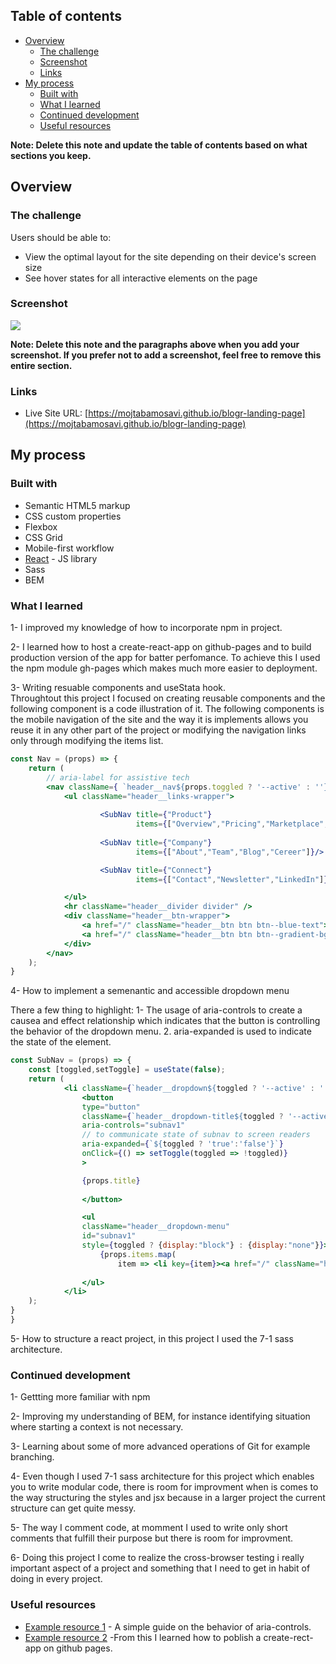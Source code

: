 
## Table of contents

- [Overview](#overview)
  - [The challenge](#the-challenge)
  - [Screenshot](#screenshot)
  - [Links](#links)
- [My process](#my-process)
  - [Built with](#built-with)
  - [What I learned](#what-i-learned)
  - [Continued development](#continued-development)
  - [Useful resources](#useful-resources)


**Note: Delete this note and update the table of contents based on what sections you keep.**

## Overview

### The challenge

Users should be able to:

- View the optimal layout for the site depending on their device's screen size
- See hover states for all interactive elements on the page

### Screenshot

![](./desing/desktop-design.jpg)


**Note: Delete this note and the paragraphs above when you add your screenshot. If you prefer not to add a screenshot, feel free to remove this entire section.**

### Links

- Live Site URL: [https://mojtabamosavi.github.io/blogr-landing-page](https://mojtabamosavi.github.io/blogr-landing-page)

## My process

### Built with

- Semantic HTML5 markup
- CSS custom properties
- Flexbox
- CSS Grid
- Mobile-first workflow
- [React](https://reactjs.org/) - JS library
- Sass
- BEM


### What I learned

1- I improved my knowledge of how to incorporate npm in project.

2- I learned how to host a create-react-app on github-pages and to build production version of the app for batter perfomance. To achieve this I used the npm module gh-pages which makes much more easier to deployment.

3- Writing resuable components and useStata hook.  
  Throughtout this project I focused on creating reusable components and the following component is a code illustration of it. The following components is the mobile navigation    of the site and the way it is implements allows you reuse it in any other part of the project or modifying the navigation links only through modifying the items list.
```jsx 
const Nav = (props) => {
    return (
        // aria-label for assistive tech
        <nav className={ `header__nav${props.toggled ? '--active' : ''}` }aria-label="navigation">
            <ul className="header__links-wrapper">
            
                    <SubNav title={"Product"} 
                            items={["Overview","Pricing","Marketplace","Features","Integrations"]}/>
                            
                    <SubNav title={"Company"} 
                            items={["About","Team","Blog","Cereer"]}/>

                    <SubNav title={"Connect"} 
                            items={["Contact","Newsletter","LinkedIn"]}/>

            </ul>
            <hr className="header__divider divider" />
            <div className="header__btn-wrapper">
                <a href="/" className="header__btn btn btn--blue-text">Login</a>
                <a href="/" className="header__btn btn btn--gradient-bg">  Sign Up</a>
            </div>
        </nav>
    );
}
```
4- How to implement a semenantic and accessible dropdown menu 
  
  There a few thing to highlight:
    1- The usage of aria-controls to create a causea and effect relationship which indicates that the button is controlling the behavior of the dropdown menu.
    2. aria-expanded is used to indicate the state of the element.

```jsx
const SubNav = (props) => {
    const [toggled,setToggle] = useState(false);
    return (
            <li className={`header__dropdown${toggled ? '--active' : ''}`}>
                <button 
                type="button" 
                className={`header__dropdown-title${toggled ? '--active' : ''}`}
                aria-controls="subnav1"
                // to communicate state of subnav to screen readers
                aria-expanded={`${toggled ? 'true':'false'}`}
                onClick={() => setToggle(toggled => !toggled)}
                >   

                {props.title}
                
                </button>

                <ul 
                className="header__dropdown-menu" 
                id="subnav1" 
                style={toggled ? {display:"block"} : {display:"none"}}>
                    {props.items.map( 
                        item => <li key={item}><a href="/" className="header__dropdown-link" >{item}</a></li>)}
    
                </ul>
            </li>
    );
}
}
```
5- How to structure a react project, in this project I used the 7-1 sass architecture. 


### Continued development

1- Gettting more familiar with npm

2- Improving my understanding of BEM, for instance identifying situation where starting a context is not necessary.

3- Learning about some of more advanced operations of Git for example branching.

4- Even though I used 7-1 sass architecture for this project which enables you to write modular code, there is room for improvment when is comes to the way structuring the styles and jsx because in a larger project the current structure can get quite messy.

5- The way I comment code, at momment I used to write only short comments that fulfill their purpose but there is room for improvment.

6- Doing this project I come to realize the cross-browser testing i really important aspect of a project and something that I need to get in habit of doing in every project.

### Useful resources

- [Example resource 1](https://tink.uk/using-the-aria-controls-attribute/) - A simple guide on the behavior of aria-controls.
- [Example resource 2](https://create-react-app.dev/docs/deployment/#github-pages-https-pagesgithubcom) -From this I learned how to poblish a create-rect-app on github pages.



